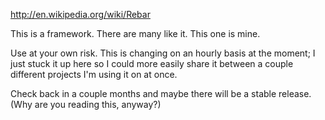 http://en.wikipedia.org/wiki/Rebar

This is a framework. There are many like it. This one is mine.

Use at your own risk. This is changing on an hourly basis at the moment; I just stuck it up here so I could more easily share it between a couple different projects I'm using it on at once.

Check back in a couple months and maybe there will be a stable release. (Why are you reading this, anyway?)

